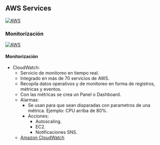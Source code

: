 ## AWS Services
[![AWS](https://img.shields.io/badge/AWS_Services-ff9900?style=for-the-badge&logo=amazon&logoColor=white&labelColor=101010)](https://github.com/Alberto-mt/AWS/blob/main/Resumen_Dev_DevOps/index.md)

### Monitorización
[![AWS](https://img.shields.io/badge/Monitorizacion-44c04c?style=for-the-badge&logo=amazon&logoColor=white&labelColor=101010)](https://github.com/Alberto-mt/AWS/blob/main/Resumen_Dev_DevOps/categories/Monitorizacion.md)

#### Monitorización
- CloudWatch:
	- Servicio de monitoreo en tiempo real.
	- Integrado en más de 70 servicios de AWS.
	- Recopila datos operativos y de monitoreo en forma de registros, métricas y eventos.
	- Con las métricas se crea un Panel o Dashboard.
	- Alarmas:
		- Se usan para que sean disparadas con parametros de una métrica. Ejemplo: CPU arriba de 80%.
		- Acciones:
			- Autoscaling.
			- EC2.
			- Notificaciones SNS.
	- [Amazon CloudWatch](https://aws.amazon.com/es/cloudwatch/)
